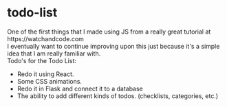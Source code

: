 # todo-list

<div>
One of the first things that I made using JS from a really great tutorial at https://watchandcode.com
</div>



<div>
I eventually want to continue improving upon this just because
it's a simple idea that I am really familiar with.
</div>



<div>
Todo's for the Todo List:
<ul>
  <li>Redo it using React.</li>
  <li>Some CSS animations.</li>
  <li>Redo it in Flask and connect it to a database</li>
  <li>The ability to add different kinds of todos.  (checklists, categories, etc.)</li>
</div>
